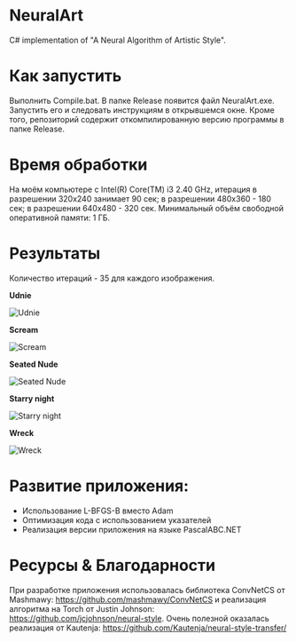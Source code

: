 # NeuralArt
C# implementation of "A Neural Algorithm of Artistic Style".

# Как запустить
Выполнить Compile.bat. В папке Release появится файл NeuralArt.exe. Запустить его и следовать инструкциям в открывшемся окне. Кроме того, репозиторий содержит откомпилированную версию программы в папке Release.

# Время обработки
На моём компьютере с Intel(R) Core(TM) i3 2.40 GHz, итерация в разрешении 320x240 занимает 90 сек; в разрешении 480x360 - 180 сек; в разрешении 640x480 - 320 сек. Минимальный объём свободной оперативной памяти: 1 ГБ.

# Результаты

Количество итераций - 35 для каждого изображения.

__Udnie__

![Udnie](https://github.com/PABCSoft/NeuralArt/blob/master/Results/picabia.png)

__Scream__

![Scream](https://github.com/PABCSoft/NeuralArt/blob/master/Results/scream.png)

__Seated Nude__

![Seated Nude](https://github.com/PABCSoft/NeuralArt/blob/master/Results/seated_nude.png)

__Starry night__

![Starry night](https://github.com/PABCSoft/NeuralArt/blob/master/Results/starry_night.png)

__Wreck__

![Wreck](https://github.com/PABCSoft/NeuralArt/blob/master/Results/wreck.png)

# Развитие приложения:

* Использование L-BFGS-B вместо Adam
* Оптимизация кода с использованием указателей
* Реализация версии приложения на языке PascalABC.NET

# Ресурсы & Благодарности
При разработке приложения использовалась библиотека ConvNetCS от Mashmawy: https://github.com/mashmawy/ConvNetCS и реализация алгоритма на Torch от Justin Johnson: https://github.com/jcjohnson/neural-style. Очень полезной оказалась реализация от Kautenja: https://github.com/Kautenja/neural-style-transfer/
